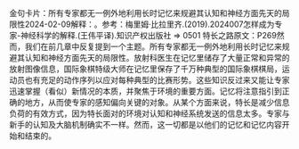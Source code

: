 

金句卡片：所有专家都无一例外地利用长时记忆来规避其认知和神经方面先天的局限性2024-02-09解释：。参考：梅里姆·比拉里齐.(2019).2024007怎样成为专家-神经科学的解释.(王伟平译).知识产权出版社 => 0501 特长之路原文：P269然而，我们在前几章中反复提到一个主题。所有专家都无一例外地利用长时记忆来规避其认知和神经方面先天的局限性。放射科医生在记忆里储存了大量正常和异常的放射图像信息，国际象棋特级大师在记忆里保存了千万种典型的国际象棋棋局，运动员也有充足的动作序列以应对每种典型的比赛形势。这些知识反过来又能让专家迅速掌握（看似）新情况的本质，并聚焦于环境的重要方面。记忆将注意指引到正确的地方，从而使专家的感知偏向关键的对象。从某个方面来说，特长是减少信息负荷的有效方式，因为特长面对的环境对认知和神经系统发送的信息太多。专家与新手的认知及大脑机制确实不一样。然而，这一切都是以他们的记忆和记忆内容开始和结束的。